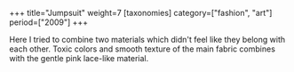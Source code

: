 +++
title="Jumpsuit"
weight=7
[taxonomies]
category=["fashion", "art"]
period=["2009"]
+++

Here I tried to combine two materials which didn't feel like they belong with each other. Toxic colors and smooth texture of the main fabric combines with the gentle pink lace-like material.
